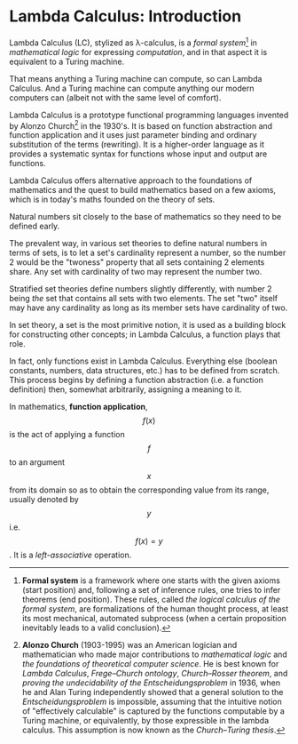# Lambda Calculus: Introduction

Lambda Calculus (LC), stylized as λ-calculus, is a *formal system*[^1] in *mathematical logic* for expressing *computation*, and in that aspect it is equivalent to a Turing machine.

That means anything a Turing machine can compute, so can Lambda Calculus. And a Turing machine can compute anything our modern computers can (albeit not with the same level of comfort).

Lambda Calculus is a prototype functional programming languages invented by Alonzo Church[^2] in the 1930's. It is based on function abstraction and function application and it uses just parameter binding and ordinary substitution of the terms (rewriting). It is a higher-order language as it provides a systematic syntax for functions whose input and output are functions.

Lambda Calculus offers alternative approach to the foundations of mathematics and the quest to build mathematics based on a few axioms, which is in today's maths founded on the theory of sets.

Natural numbers sit closely to the base of mathematics so they need to be defined early.

The prevalent way, in various set theories to define natural numbers in terms of sets, is to let a set's cardinality represent a number, so the number 2 would be the "twoness" property that all sets containing 2 elements share. Any set with cardinality of two may represent the number two.

Stratified set theories define numbers slightly differently, with number 2 being *the* set that contains all sets with two elements. The set "two" itself may have any cardinality as long as its member sets have cardinality of two.

In set theory, a set is the most primitive notion, it is used as a building block for constructing other concepts; in Lambda Calculus, a function plays that role.



In fact, only functions exist in Lambda Calculus. Everything else (boolean constants, numbers, data structures, etc.) has to be defined from scratch. This process begins by defining a function abstraction (i.e. a function definition) then, somewhat arbitrarily, assigning a meaning to it.


In mathematics, **function application**, $$f(x)$$ is the act of applying a function $$f$$ to an argument $$x$$ from its domain so as to obtain the corresponding value from its range, usually denoted by $$y$$ i.e. $$f(x)=y$$. It is a *left-associative* operation.







[^1]: **Formal system** is a framework where one starts with the given axioms (start position) and, following a set of inference rules, one tries to infer theorems (end position). These rules, called *the logical calculus of the formal system*, are formalizations of the human thought process, at least its most mechanical, automated subprocess (when a certain proposition inevitably leads to a valid conclusion).

[^2]: **Alonzo Church** (1903-1995) was an American logician and mathematician who made major contributions to *mathematical logic* and *the foundations of theoretical computer science*. He is best known for *Lambda Calculus*, *Frege–Church ontology*, *Church–Rosser theorem*, and *proving the undecidability of the Entscheidungsproblem* in 1936, when he and Alan Turing independently showed that a general solution to the *Entscheidungsproblem* is impossible, assuming that the intuitive notion of "effectively calculable" is captured by the functions computable by a Turing machine, or equivalently, by those expressible in the lambda calculus. This assumption is now known as the *Church–Turing thesis*.
